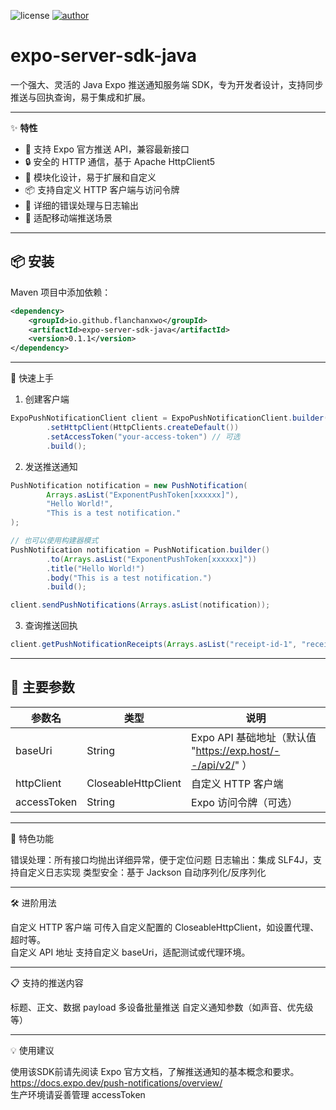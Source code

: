 ![license](https://img.shields.io/badge/license-MIT-blue.svg)
[![author](https://img.shields.io/badge/author-FlanChanOwO-orange.svg)](https://www.cirno.asia)
# expo-server-sdk-java

一个强大、灵活的 Java Expo 推送通知服务端 SDK，专为开发者设计，支持同步推送与回执查询，易于集成和扩展。

---

✨ **特性**

- 🚀 支持 Expo 官方推送 API，兼容最新接口
- 🔒 安全的 HTTP 通信，基于 Apache HttpClient5
- 🧩 模块化设计，易于扩展和自定义
- 📦 支持自定义 HTTP 客户端与访问令牌
- 📝 详细的错误处理与日志输出
- 📱 适配移动端推送场景

---

## 📦 安装

Maven 项目中添加依赖：

```xml
<dependency>
    <groupId>io.github.flanchanxwo</groupId>
    <artifactId>expo-server-sdk-java</artifactId>
    <version>0.1.1</version>
</dependency>
```

<hr>
🚀 快速上手

1. 创建客户端

```java
ExpoPushNotificationClient client = ExpoPushNotificationClient.builder()
        .setHttpClient(HttpClients.createDefault())
        .setAccessToken("your-access-token") // 可选
        .build();
```

2. 发送推送通知

```java
PushNotification notification = new PushNotification(
        Arrays.asList("ExponentPushToken[xxxxxx]"),
        "Hello World!",
        "This is a test notification."
);

// 也可以使用构建器模式
PushNotification notification = PushNotification.builder()
        .to(Arrays.asList("ExponentPushToken[xxxxxx]"))
        .title("Hello World!")
        .body("This is a test notification.")
        .build();

client.sendPushNotifications(Arrays.asList(notification));
```

3. 查询推送回执

```java
client.getPushNotificationReceipts(Arrays.asList("receipt-id-1", "receipt-id-2"));
```

<hr>

## 📝 主要参数

| 参数名         | 类型                  | 说明                                                |
|-------------|---------------------|---------------------------------------------------|
| baseUri     | String              | Expo API 基础地址（默认值 "https://exp.host/--/api/v2/" ） |
| httpClient  | CloseableHttpClient | 自定义 HTTP 客户端                                      |
| accessToken | String              | Expo 访问令牌（可选）                                     |

<hr>

🎨 特色功能

错误处理：所有接口均抛出详细异常，便于定位问题
日志输出：集成 SLF4J，支持自定义日志实现
类型安全：基于 Jackson 自动序列化/反序列化

<hr>

🛠️ 进阶用法

自定义 HTTP 客户端
可传入自定义配置的 CloseableHttpClient，如设置代理、超时等。  
自定义 API 地址
支持自定义 baseUri，适配测试或代理环境。

<hr>

📋 支持的推送内容

标题、正文、数据 payload
多设备批量推送
自定义通知参数（如声音、优先级等）

<hr>

💡 使用建议

使用该SDK前请先阅读 Expo 官方文档，了解推送通知的基本概念和要求。\
https://docs.expo.dev/push-notifications/overview/ \
生产环境请妥善管理 accessToken